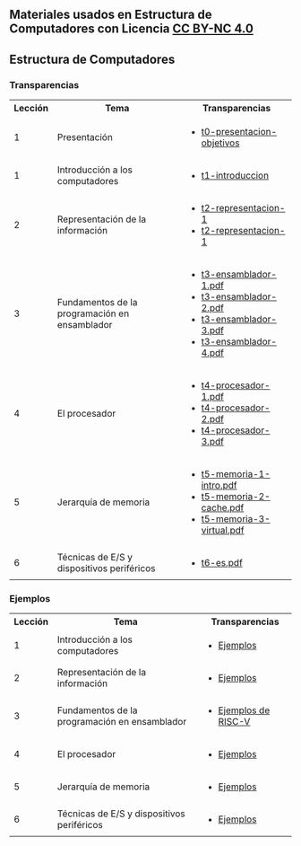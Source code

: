 ## Materiales usados en Estructura de Computadores con Licencia [CC BY-NC 4.0](http:/creativecommons.org/licenses/by-nc/4.0/) 


## Estructura de Computadores

### Transparencias

<html>
 <small>
 <table style="width:100%;" width="100%">
  <tr><th>Lección</th><th>Tema</th><th>Transparencias</th></tr>

  <tr><td>1</td><td>Presentación</td>
      <td><ul type="0">
        <li> <a href="https://acaldero.github.io/uc3m_ec/transparencias/t0-presentacion-objetivos.pdf">t0-presentacion-objetivos</a> </li>
      </ul></td>
  </tr>

  <tr><td>1</td><td>Introducción a los computadores</td>
      <td><ul type="1">
        <li> <a href="https://acaldero.github.io/uc3m_ec/transparencias/t1-introduccion.pdf">t1-introduccion</a> </li>
      </ul></td>
  </tr>

  <tr><td>2</td><td>Representación de la información</td>
      <td><ul type="1">
        <li> <a href="https://acaldero.github.io/uc3m_ec/transparencias/t2-representacion-1.pdf">t2-representacion-1</a></li>
        <li> <a href="https://acaldero.github.io/uc3m_ec/transparencias/t2-representacion-2.pdf">t2-representacion-1</a></li>
      </ul></td>
  </tr>

  <tr><td>3</td><td>Fundamentos de la programación en ensamblador</td>
      <td><ul type="1">
        <li> <a href="https://acaldero.github.io/uc3m_ec/transparencias/t3-ensamblador-1.pdf">t3-ensamblador-1.pdf</a></li>
        <li> <a href="https://acaldero.github.io/uc3m_ec/transparencias/t3-ensamblador-2.pdf">t3-ensamblador-2.pdf</a></li>
        <li> <a href="https://acaldero.github.io/uc3m_ec/transparencias/t3-ensamblador-3.pdf">t3-ensamblador-3.pdf</a></li>
        <li> <a href="https://acaldero.github.io/uc3m_ec/transparencias/t3-ensamblador-4.pdf">t3-ensamblador-4.pdf</a></li>
      </ul></td>
  </tr>

  <tr><td>4</td><td>El procesador </td>
      <td><ul type="1">
        <li> <a href="https://acaldero.github.io/uc3m_ec/transparencias/t4-procesador-1.pdf">t4-procesador-1.pdf</a></li>
        <li> <a href="https://acaldero.github.io/uc3m_ec/transparencias/t4-procesador-2.pdf">t4-procesador-2.pdf</a></li>
        <li> <a href="https://acaldero.github.io/uc3m_ec/transparencias/t4-procesador-3.pdf">t4-procesador-3.pdf</a></li>
      </ul></td>
  </tr>

  <tr><td>5</td><td>Jerarquía de memoria </td>
      <td><ul type="1">
        <li> <a href="https://acaldero.github.io/uc3m_ec/transparencias/t5-memoria-1-intro.pdf">t5-memoria-1-intro.pdf</a></li>
        <li> <a href="https://acaldero.github.io/uc3m_ec/transparencias/t5-memoria-2-cache.pdf">t5-memoria-2-cache.pdf</a></li>
        <li> <a href="https://acaldero.github.io/uc3m_ec/transparencias/t5-memoria-3-virtual.pdf">t5-memoria-3-virtual.pdf</a></li>
      </ul></td>
  </tr>

  <tr><td>6</td><td>Técnicas de E/S y dispositivos periféricos</td>
      <td><ul type="1">
        <li> <a href="https://acaldero.github.io/uc3m_ec/transparencias/t6-es.pdf">t6-es.pdf</a></li>
      </ul></td>
  </tr>

 </table>
 </small>
</html>


### Ejemplos

<html>
 <small>
 <table style="width:100%;" width="100%">
  <tr><th>Lección</th><th>Tema</th><th>Transparencias</th></tr>

  <tr><td>1</td><td>Introducción a los computadores</td>
      <td><ul type="1">
        <li> <a href="https://acaldero.github.io/uc3m_ec/ejercicios/ej1-introducion">Ejemplos</a> </li>
      </ul></td>
  </tr>

  <tr><td>2</td><td>Representación de la información</td>
      <td><ul type="1">
        <li> <a href="https://acaldero.github.io/uc3m_ec/ejercicios/ej2-representacion">Ejemplos</a> </li>
      </ul></td>
  </tr>

  <tr><td>3</td><td>Fundamentos de la programación en ensamblador</td>
      <td><ul type="1">
        <li> <a href="https://acaldero.github.io/uc3m_ec/ejercicios/ej3-ensamblador">Ejemplos de RISC-V</a> </li>
      </ul></td>
  </tr>

  <tr><td>4</td><td>El procesador </td>
      <td><ul type="1">
        <li> <a href="https://acaldero.github.io/uc3m_ec/ejercicios/ej4-procesador">Ejemplos</a> </li>
      </ul></td>
  </tr>

  <tr><td>5</td><td>Jerarquía de memoria </td>
      <td><ul type="1">
        <li> <a href="https://acaldero.github.io/uc3m_ec/ejercicios/ej5-memoria">Ejemplos</a> </li>
      </ul></td>
  </tr>

  <tr><td>6</td><td>Técnicas de E/S y dispositivos periféricos</td>
      <td><ul type="1">
        <li> <a href="https://acaldero.github.io/uc3m_ec/ejercicios/ej6-es">Ejemplos</a> </li>
      </ul></td>
  </tr>

 </table>
 </small>
</html>

